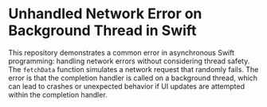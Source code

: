 # Unhandled Network Error on Background Thread in Swift

This repository demonstrates a common error in asynchronous Swift programming: handling network errors without considering thread safety. The `fetchData` function simulates a network request that randomly fails. The error is that the completion handler is called on a background thread, which can lead to crashes or unexpected behavior if UI updates are attempted within the completion handler.